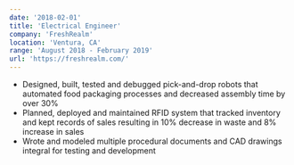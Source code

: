 ```yaml
---
date: '2018-02-01'
title: 'Electrical Engineer'
company: 'FreshRealm'
location: 'Ventura, CA'
range: 'August 2018 - February 2019'
url: 'https://freshrealm.com/'
---
```


- Designed, built, tested and debugged pick-and-drop robots that automated food packaging processes and decreased assembly time by over 30%
- Planned, deployed and maintained RFID system that tracked inventory and kept records of sales resulting in 10% decrease in waste and 8% increase in sales
- Wrote and modeled multiple procedural documents and CAD drawings integral for testing and development
